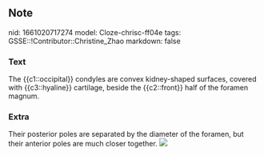 ## Note
nid: 1661020717274
model: Cloze-chrisc-ff04e
tags: GSSE::!Contributor::Christine_Zhao
markdown: false

### Text
<div>
  <div>
    <div>
      <div>
        The {{c1::occipital}} condyles are convex kidney-shaped
        surfaces, covered with {{c3::hyaline}} cartilage, beside
        the {{c2::front}} half of the foramen magnum.
      </div>
    </div>
  </div>
</div>

### Extra
<div>
  <div>
    <div>
      <div>Their posterior poles are separated by the diameter of
      the foramen, but their anterior poles are much closer
      together. <img src= 
      "Screen%20Shot%202021-08-01%20at%208.37.54%20am.png"></div>
    </div>
  </div>
</div>
